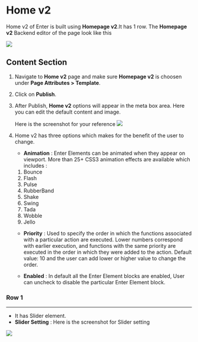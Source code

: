 # Home v2

Home v2 of Enter is built using **Homepage v2**.It has 1 row. The **Homepage v2** Backend editor of the page look like this

![](http://transvelo.github.io/docs/enter/images/home-v2-setting.png)

## Content Section

1. Navigate to **Home v2** page and make sure **Homepage v2** is choosen under **Page Attributes > Template**.
2. Click on **Publish**.
3. After Publish, **Home v2** options will appear in the meta box area. Here you can edit the default content and image.

    Here is the screenshot for your reference
    ![](http://transvelo.github.io/docs/enter/images/home-v2-option.png)

4. Home v2 has three options which makes for the benefit of the user to change.
    * **Animation** : Enter Elements can be animated when they appear on viewport. More than 25+ CSS3 animation effects are available which includes :

    1. Bounce
    2. Flash
    3. Pulse
    4. RubberBand
    5. Shake
    6. Swing
    7. Tada
    8. Wobble
    9. Jello

    * **Priority** : Used to specify the order in which the functions associated with a particular action are executed. Lower numbers correspond with earlier execution, and functions with the same priority are executed in the order in which they were added to the action. Default value: 10 and the user can add lower or higher value to change the order.

    * **Enabled** : In default all the Enter Element blocks are enabled, User can uncheck to disable the particular Enter Element block.

### Row 1
---
* It has Slider element.
* **Slider Setting** : Here is the screenshot for Slider setting

![](http://transvelo.github.io/docs/electro/images/home-v2-slider-setting.png)

